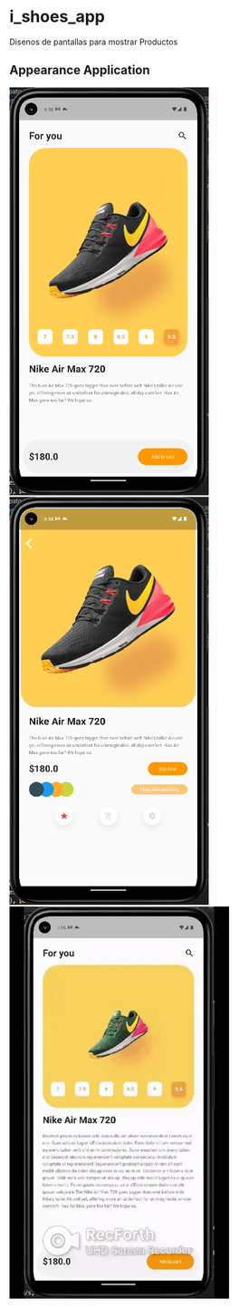 # i_shoes_app
<!-- https://en.wikipedia.org/wiki/Markdown -->
<!-- https://docs.github.com/en/repositories/managing-your-repositorys-settings-and-features/customizing-your-repository/about-readmes  -->
Disenos de pantallas para mostrar Productos

## Appearance Application

![Appearance 1](appearance/1.png)
![Appearance 2](appearance/2.png)
![Appearance 9](appearance/1.gif)
 